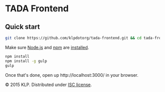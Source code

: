 TADA Frontend
================

## Quick start


```sh
git clone https://github.com/klpdotorg/tada-frontend.git && cd tada-frontend
```

Make sure [Node.js](http://nodejs.org/) and [npm](https://www.npmjs.org/) are
[installed](http://nodejs.org/download/).

```sh
npm install
npm install -g gulp
gulp
```

Once that's done, open up http://localhost:3000/ in your browser.

&copy; 2015 KLP. Distributed under [ISC license](LICENSE.md).
